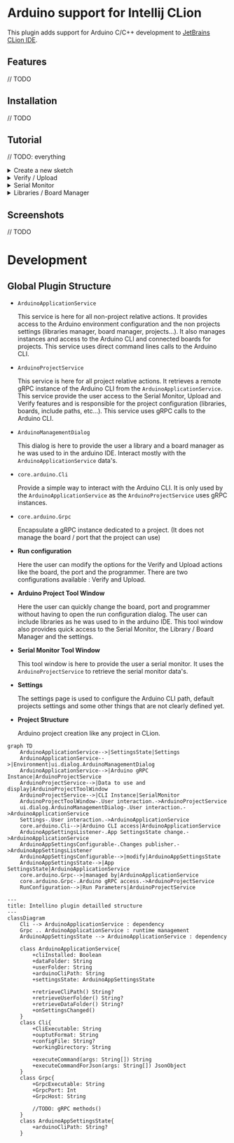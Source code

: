 # Arduino support for Intellij CLion
This plugin adds support for Arduino C/C++ development to [JetBrains CLion IDE](https://www.jetbrains.com/clion/).

## Features
// TODO

## Installation
// TODO

## Tutorial
// TODO: everything
<details>

<summary>Create a new sketch</summary>
// TODO

</details>

<details>

<summary>Verify / Upload</summary>
// TODO

</details>

<details>

<summary>Serial Monitor</summary>
// TODO

</details>

<details>

<summary>Libraries / Board Manager</summary>
// TODO

</details>

## Screenshots
// TODO

# Development
## Global Plugin Structure

- `ArduinoApplicationService`

    This service is here for all non-project relative actions. It provides access to the Arduino environment
configuration and the non projects settings (libraries manager, board manager, projects...). It also manages instances and access to the Arduino CLI and connected boards for 
projects. This service uses direct command lines calls to the Arduino CLI.


- `ArduinoProjectService`

    This service is here for all project relative actions. It retrieves a remote gRPC instance of the Arduino CLI from 
the `ArduinoApplicationService`. This service provide the user access to the Serial Monitor, Upload and Verify features
and is responsible for the project configuration (libraries, boards, include paths, etc...). This service uses gRPC calls to the
Arduino CLI.


- `ArduinoManagementDialog`

    This dialog is here to provide the user a library and a board manager as he was used to in the arduino IDE.
Interact mostly with the `ArduinoApplicationService` data's.


- `core.arduino.Cli`

    Provide a simple way to interact with the Arduino CLI. It is only used by the `ArduinoApplicationService` as 
the `ArduinoProjectService` uses gRPC instances.


- `core.arduino.Grpc`

    Encapsulate a gRPC instance dedicated to a project. (It does not manage the board / port that the project can use)


- **Run configuration**

    Here the user can modify the options for the Verify and Upload actions like the board, the port and the programmer.
There are two configurations available : Verify and Upload.


- **Arduino Project Tool Window**

    Here the user can quickly change the board, port and programmer without having to open the run configuration dialog.
The user can include libraries as he was used to in the arduino IDE.
This tool window also provides quick access to the Serial Monitor, the Library / Board Manager and the settings.


- **Serial Monitor Tool Window**

    This tool window is here to provide the user a serial monitor. It uses the `ArduinoProjectService` to retrieve the
serial monitor data's.


- **Settings**

    The settings page is used to configure the Arduino CLI path, default projects settings and some other things that
 are not clearly defined yet.


- **Project Structure**

    Arduino project creation like any project in CLion.


```mermaid
graph TD
    ArduinoApplicationService-->|SettingsState|Settings
    ArduinoApplicationService-->|Environment|ui.dialog.ArduinoManagementDialog
    ArduinoApplicationService-->|Arduino gRPC Instance|ArduinoProjectService
    ArduinoProjectService-->|Data to use and display|ArduinoProjectToolWindow
    ArduinoProjectService-->|CLI Instance|SerialMonitor
    ArduinoProjectToolWindow-.User interaction.->ArduinoProjectService
    ui.dialog.ArduinoManagementDialog-.User interaction.->ArduinoApplicationService
    Settings-.User interaction.->ArduinoApplicationService
    core.arduino.Cli-->|Arduino CLI access|ArduinoApplicationService
    ArduinoAppSettingsListener-.App SettingsState change.->ArduinoApplicationService
    ArduinoAppSettingsConfigurable-.Changes publisher.->ArduinoAppSettingsListener
    ArduinoAppSettingsConfigurable-->|modify|ArduinoAppSettingsState
    ArduinoAppSettingsState-->|App SettingsState|ArduinoApplicationService
    core.arduino.Grpc-->|managed by|ArduinoApplicationService
    core.arduino.Grpc-.Arduino gRPC access.->ArduinoProjectService
    RunConfiguration-->|Run Parameters|ArduinoProjectService
```

```mermaid
---
title: Intellino plugin detailled structure
---
classDiagram
    Cli --> ArduinoApplicationService : dependency
    Grpc .. ArduinoApplicationService : runtime management
    ArduinoAppSettingsState --> ArduinoApplicationService : dependency
    
    class ArduinoApplicationService{
        +cliInstalled: Boolean
        +dataFolder: String
        +userFolder: String
        +arduinoCliPath: String
        +settingsState: ArduinoAppSettingsState
        
        +retrieveCliPath() String?
        +retrieveUserFolder() String?
        +retrieveDataFolder() String?
        +onSettingsChanged()
    }
    class Cli{
        +CliExecutable: String
        +ouptutFormat: String
        +configFile: String?
        +workingDirectory: String
        
        +executeCommand(args: String[]) String
        +executeCommandForJson(args: String[]) JsonObject
    }
    class Grpc{
        +GrpcExecutable: String
        +GrpcPort: Int
        +GrpcHost: String
        
        //TODO: gRPC methods()
    }
    class ArduinoAppSettingsState{
        +arduinoCliPath: String?
    }
```
